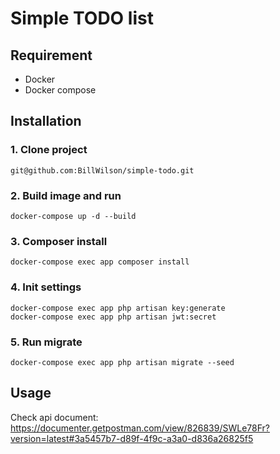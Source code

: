 # Simple TODO list

## Requirement
- Docker
- Docker compose

## Installation

### 1. Clone project
```
git@github.com:BillWilson/simple-todo.git
```

### 2. Build image and run
```
docker-compose up -d --build
```

### 3. Composer install
```
docker-compose exec app composer install
```

### 4. Init settings
```
docker-compose exec app php artisan key:generate
docker-compose exec app php artisan jwt:secret
```

### 5. Run migrate
```
docker-compose exec app php artisan migrate --seed
```

## Usage
Check api document: https://documenter.getpostman.com/view/826839/SWLe78Fr?version=latest#3a5457b7-d89f-4f9c-a3a0-d836a26825f5
